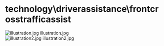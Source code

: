 <h1>technology\driverassistance\frontcrosstrafficassist</h1>
<div class="container text-center">
<div class="row">
<div class="col col-lg-2 col-6">
<img src="https://media.evkx.net/multimedia/technology/driverassistance/frontcrosstrafficassist/illustration_xst.jpg" class="img-thumbnail" alt="illustration.jpg">
illustration.jpg
</div>
<div class="col col-lg-2 col-6">
<img src="https://media.evkx.net/multimedia/technology/driverassistance/frontcrosstrafficassist/illustration2_xst.jpg" class="img-thumbnail" alt="illustration2.jpg">
illustration2.jpg
</div>
</div>
</div>
